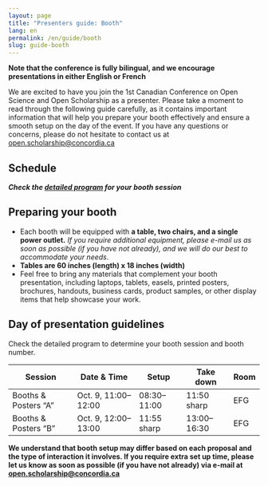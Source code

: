 ```yaml
---
layout: page
title: "Presenters guide: Booth"
lang: en
permalink: /en/guide/booth
slug: guide-booth
---
```

**Note that the conference is fully bilingual, and we encourage presentations in either English or French**

We are excited to have you join the 1st Canadian Conference on Open Science and Open Scholarship as a presenter. Please take a moment to read through the following guide carefully, as it contains important information that will help you prepare your booth effectively and ensure a smooth setup on the day of the event. If you have any questions or concerns, please do not hesitate to contact us at <open.scholarship@concordia.ca>

## Schedule

***Check the [detailed program](/assets/files/detailed_program_sep17.pdf) for your booth session***

## Preparing your booth

- Each booth will be equipped with **a table, two chairs, and a single power outlet.** *If you require additional equipment, please e-mail us as soon as possible (if you have not already), and we will do our best to accommodate your needs*.
- **Tables are 60 inches (length) x 18 inches (width)**
- Feel free to bring any materials that complement your booth presentation, including laptops, tablets, easels, printed posters, brochures, handouts, business cards, product samples, or other display items that help showcase your work.

## Day of presentation guidelines

Check the detailed program to determine your booth session and booth number.

| Session               | Date & Time                  | Setup          | Take down      | Room |
|------------------------|------------------------------|----------------|----------------|------|
| Booths & Posters “A”   | Oct. 9, 11:00–12:00 | 08:30–11:00    | 11:50 sharp    | EFG  |
| Booths & Posters “B”   | Oct. 9, 12:00–13:00 | 11:55 sharp    | 13:00–16:30    | EFG  |

**We understand that booth setup may differ based on each proposal and the type of interaction it involves. If you require extra set up time, please let us know as soon as possible (if you have not already) via e-mail at <open.scholarship@concordia.ca>**

